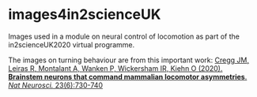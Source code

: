 # images4in2scienceUK
Images used in a module on neural control of locomotion as part of the in2scienceUK2020 virtual programme.

The images on turning behaviour are from this important work: [Cregg JM, Leiras R, Montalant A, Wanken P, Wickersham IR, Kiehn O (2020). **Brainstem neurons that command mammalian locomotor asymmetries**. _Nat Neurosci._ 23(6):730-740](https://www.nature.com/articles/s41593-020-0633-7)
